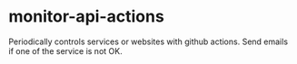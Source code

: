 # monitor-api-actions

Periodically controls services or websites with github actions. Send emails if one of the service is not OK.
